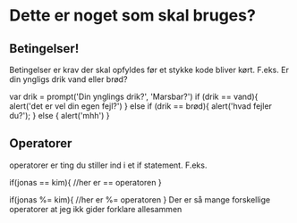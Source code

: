 # Dette er noget som skal bruges?

## Betingelser!
Betingelser er krav der skal opfyldes før et stykke kode bliver kørt.
F.eks. Er din yngligs drik vand eller brød?


var drik = prompt('Din ynglings drik?', 'Marsbar?')
if (drik == vand){
alert('det er vel din egen fejl?')
} else if (drik == brød){
alert('hvad fejler du?');
} else {
alert('mhh')
}

## Operatorer

operatorer er ting du stiller ind i et if statement.
F.eks.

if(jonas == kim){
//her er == operatoren
}

if(jonas %= kim){
//her er %= operatoren
}
Der er så mange forskellige operatorer at jeg ikk gider forklare allesammen


